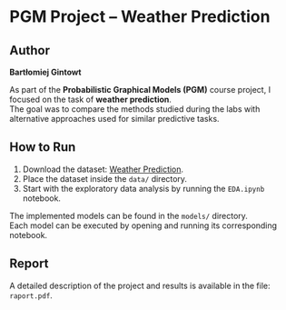 # PGM Project – Weather Prediction

## Author
**Bartłomiej Gintowt**

As part of the **Probabilistic Graphical Models (PGM)** course project, I focused on the task of **weather prediction**.  
The goal was to compare the methods studied during the labs with alternative approaches used for similar predictive tasks.

## How to Run
1. Download the dataset: [Weather Prediction](https://www.kaggle.com/datasets/muthuj7/weather-dataset?resource=download).  
2. Place the dataset inside the `data/` directory.  
3. Start with the exploratory data analysis by running the `EDA.ipynb` notebook.  

The implemented models can be found in the `models/` directory.  
Each model can be executed by opening and running its corresponding notebook.

## Report
A detailed description of the project and results is available in the file: `raport.pdf`.
